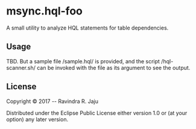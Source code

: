 # msync.hql-foo

A small utility to analyze HQL statements for table dependencies.

## Usage

TBD. But a sample file /sample.hql/ is provided, and the script /hql-scanner.sh/ can be invoked with the file as its argument to see the output.

## License

Copyright © 2017 -- Ravindra R. Jaju

Distributed under the Eclipse Public License either version 1.0 or (at your option) any later version.
